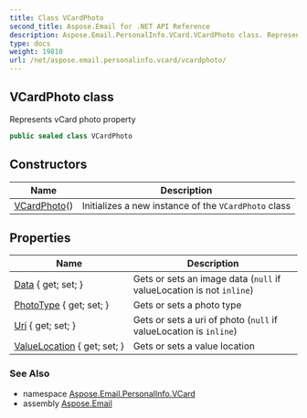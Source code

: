 ```yaml
---
title: Class VCardPhoto
second_title: Aspose.Email for .NET API Reference
description: Aspose.Email.PersonalInfo.VCard.VCardPhoto class. Represents vCard photo property
type: docs
weight: 19810
url: /net/aspose.email.personalinfo.vcard/vcardphoto/
---
```

## VCardPhoto class

Represents vCard photo property

```csharp
public sealed class VCardPhoto
```

## Constructors

| Name | Description |
| --- | --- |
| [VCardPhoto](vcardphoto/)() | Initializes a new instance of the `VCardPhoto` class |

## Properties

| Name | Description |
| --- | --- |
| [Data](../../aspose.email.personalinfo.vcard/vcardphoto/data/) { get; set; } | Gets or sets an image data (`null` if valueLocation is not `inline`) |
| [PhotoType](../../aspose.email.personalinfo.vcard/vcardphoto/phototype/) { get; set; } | Gets or sets a photo type |
| [Uri](../../aspose.email.personalinfo.vcard/vcardphoto/uri/) { get; set; } | Gets or sets a uri of photo (`null` if valueLocation is `inline`) |
| [ValueLocation](../../aspose.email.personalinfo.vcard/vcardphoto/valuelocation/) { get; set; } | Gets or sets a value location |

### See Also

* namespace [Aspose.Email.PersonalInfo.VCard](../../aspose.email.personalinfo.vcard/)
* assembly [Aspose.Email](../../)


